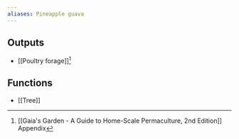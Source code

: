 ```yaml
---
aliases: Pineapple guava
---
```

## Outputs
- [[Poultry forage]][^1]

## Functions
- [[Tree]]

[^1]: [[Gaia's Garden - A Guide to Home-Scale Permaculture, 2nd Edition]] Appendix
